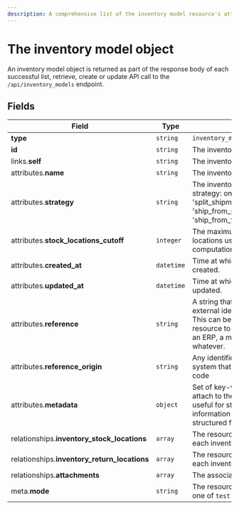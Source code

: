 ```yaml
---
description: A comprehensive list of the inventory model resource's attributes and relationships.
---
```


# The inventory model object

An inventory model object is returned as part of the response body of each successful list, retrieve, create or update API call to the `/api/inventory_models` endpoint.

## Fields

| Field          | Type     | Description                                  |
| -------------- | -------- | -------------------------------------------- |
| **type**       | `string` | `inventory_models`                        |
| **id**         | `string` | The inventory model unique identifier  |
| links.**self** | `string` | The inventory model endpoint URL       |
| attributes.**name** | `string` | The inventory model's internal name. |
| attributes.**strategy** | `string` | The inventory model's shipping strategy: one between 'split_shipments' (default), 'ship_from_primary' and 'ship_from_first_available_or_primary'. |
| attributes.**stock_locations_cutoff** | `integer` | The maximum number of stock locations used for inventory computation |
| attributes.**created_at** | `datetime` | Time at which the resource was created. |
| attributes.**updated_at** | `datetime` | Time at which the resource was last updated. |
| attributes.**reference** | `string` | A string that you can use to add any external identifier to the resource. This can be useful for integrating the resource to an external system, like an ERP, a marketing tool, a CRM, or whatever. |
| attributes.**reference_origin** | `string` | Any identifier of the third party system that defines the reference code |
| attributes.**metadata** | `object` | Set of key-value pairs that you can attach to the resource. This can be useful for storing additional information about the resource in a structured format. |
| relationships.**inventory_stock_locations** | `array` | The resources that assign a priority to each inventory model stock location. |
| relationships.**inventory_return_locations** | `array` | The resources that assign a priority to each inventory model return location. |
| relationships.**attachments** | `array` | The associated attachments. |
| meta.**mode** | `string` | The resource environment \(can be one of `test` or `live`\) |

